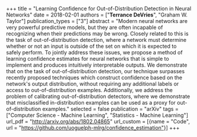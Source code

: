 +++
title = "Learning Confidence for Out-of-Distribution Detection in Neural Networks"
date = 2018-02-01
authors = ["**Terrance DeVries**", "Graham W. Taylor"]
publication_types = ["3"]
abstract = "Modern neural networks are very powerful predictive models, but they are often incapable of recognizing when their predictions may be wrong. Closely related to this is the task of out-of-distribution detection, where a network must determine whether or not an input is outside of the set on which it is expected to safely perform. To jointly address these issues, we propose a method of learning confidence estimates for neural networks that is simple to implement and produces intuitively interpretable outputs. We demonstrate that on the task of out-of-distribution detection, our technique surpasses recently proposed techniques which construct confidence based on the network's output distribution, without requiring any additional labels or access to out-of-distribution examples. Additionally, we address the problem of calibrating out-of-distribution detectors, where we demonstrate that misclassified in-distribution examples can be used as a proxy for out-of-distribution examples."
selected = false
publication = "arXiv"
tags = ["Computer Science - Machine Learning", "Statistics - Machine Learning"]
url_pdf = "http://arxiv.org/abs/1802.04865"
url_custom = [{name = "Code", url = "https://github.com/uoguelph-mlrg/confidence_estimation"}]
+++


